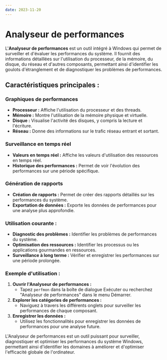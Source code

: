 ```yaml
---
date: 2023-11-20
---
```

# Analyseur de performances

L'**Analyseur de performances** est un outil intégré à Windows qui permet de surveiller et d'évaluer les performances du système. Il fournit des informations détaillées sur l'utilisation du processeur, de la mémoire, du disque, du réseau et d'autres composants, permettant ainsi d'identifier les goulots d'étranglement et de diagnostiquer les problèmes de performances.

## Caractéristiques principales :

### Graphiques de performances

- **Processeur :** Affiche l'utilisation du processeur et des threads.
- **Mémoire :** Montre l'utilisation de la mémoire physique et virtuelle.
- **Disque :** Visualise l'activité des disques, y compris la lecture et l'écriture.
- **Réseau :** Donne des informations sur le trafic réseau entrant et sortant.

### Surveillance en temps réel

- **Valeurs en temps réel :** Affiche les valeurs d'utilisation des ressources en temps réel.
- **Historique des performances :** Permet de voir l'évolution des performances sur une période spécifique.

### Génération de rapports

- **Création de rapports :** Permet de créer des rapports détaillés sur les performances du système.
- **Exportation de données :** Exporte les données de performances pour une analyse plus approfondie.

### Utilisation courante :

- **Diagnostic des problèmes :** Identifier les problèmes de performances du système.
- **Optimisation des ressources :** Identifier les processus ou les applications gourmandes en ressources.
- **Surveillance à long terme :** Vérifier et enregistrer les performances sur une période prolongée.

### Exemple d'utilisation :

1. **Ouvrir l'Analyseur de performances :**
    - Tapez `perfmon` dans la boîte de dialogue Exécuter ou recherchez "Analyseur de performances" dans le menu Démarrer.
2. **Explorer les catégories de performances :**
    - Naviguez à travers les différents onglets pour surveiller les performances de chaque composant.
3. **Enregistrer les données :**
    - Utilisez les fonctionnalités pour enregistrer les données de performances pour une analyse future.

L'Analyseur de performances est un outil puissant pour surveiller, diagnostiquer et optimiser les performances du système Windows, permettant ainsi d'identifier les domaines à améliorer et d'optimiser l'efficacité globale de l'ordinateur.